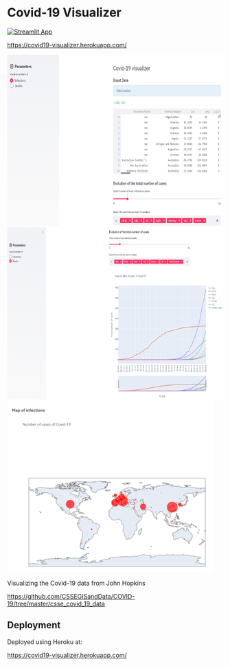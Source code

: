 # Covid-19 Visualizer

[![Streamlit App](https://static.streamlit.io/badges/streamlit_badge_black_white.svg)](https://share.streamlit.io/Thomas2512/covid-visualizer/app.py/)

https://covid19-visualizer.herokuapp.com/

<img src="/img/screenshot_01.png" height="400">

<img src="/img/screenshot_02.png" height="400">

<img src="/img/screenshot_03.png" height="400">

Visualizing the Covid-19 data from John Hopkins

https://github.com/CSSEGISandData/COVID-19/tree/master/csse_covid_19_data

## Deployment

Deployed using Heroku at:

https://covid19-visualizer.herokuapp.com/
